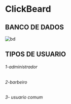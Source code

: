 # ClickBeard

## BANCO DE DADOS
![bd](https://user-images.githubusercontent.com/51290633/155934256-18d4f9e8-a98d-4b82-b447-adf3b9abedb7.png)
## TIPOS DE USUARIO

###### 1-administrador
###### 2-barbeiro
###### 3- usuario comum
